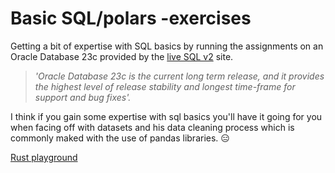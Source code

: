 # Basic SQL/polars -exercises

Getting a bit of expertise with SQL basics by running the assignments on an Oracle Database 23c provided by the [live SQL v2](https://livesql.oracle.com/apex/f?p=590:1000) site. 

> *'Oracle Database 23c is the current long term release, and it provides the highest level of release stability and longest time-frame for support and bug fixes'.*

I think if you gain some expertise with sql basics you'll have it going for you when facing off with datasets and his data cleaning process which is commonly maked with the use of pandas libraries. 😑

[Rust playground](https://play.rust-lang.org/?version=stable&mode=debug&edition=2024)
